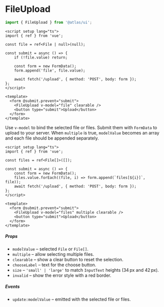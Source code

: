# FileUpload
```ts
import { FileUpload } from '@atlas/ui';
```

```vue
<script setup lang="ts">
import { ref } from 'vue';

const file = ref<File | null>(null);

const submit = async () => {
    if (!file.value) return;

    const form = new FormData();
    form.append('file', file.value);

    await fetch('/upload', { method: 'POST', body: form });
};
</script>

<template>
  <form @submit.prevent="submit">
    <FileUpload v-model="file" clearable />
    <button type="submit">Upload</button>
  </form>
</template>
```

Use `v-model` to bind the selected file or files. Submit them with `FormData` to upload to your server. When `multiple` is true, `modelValue` becomes an array and each file should be appended separately.

```vue
<script setup lang="ts">
import { ref } from 'vue';

const files = ref<File[]>([]);

const submit = async () => {
    const form = new FormData();
    files.value.forEach((file, i) => form.append(`files[${i}]`, file));
    await fetch('/upload', { method: 'POST', body: form });
};
</script>

<template>
  <form @submit.prevent="submit">
    <FileUpload v-model="files" multiple clearable />
    <button type="submit">Upload</button>
  </form>
</template>
```

##### Props

- `modelValue` – selected `File` or `File[]`.
- `multiple` – allow selecting multiple files.
- `clearable` – show a clear button to reset the selection.
- `chooseLabel` – text for the choose button.
- `size` – `'small' | 'large'` to match `InputText` heights (34 px and 42 px).
- `invalid` – show the error style with a red border.

##### Events

- `update:modelValue` – emitted with the selected file or files.


